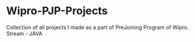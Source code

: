# Wipro-PJP-Projects
Collection of all projects I made as a part of PreJoining Program of Wipro. Stream - JAVA
